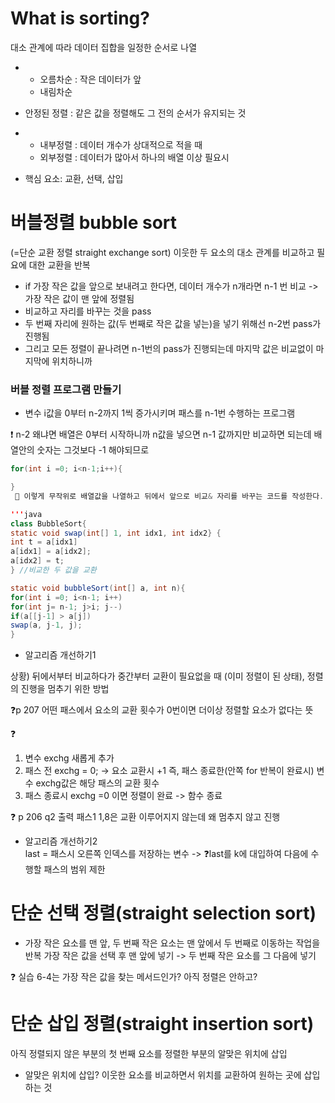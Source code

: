 # What is sorting? 
대소 관계에 따라 데이터 집합을 일정한 순서로 나열

* - 오름차순 : 작은 데이터가 앞
  - 내림차순

*  안정된 정렬 : 같은 값을 정렬해도 그 전의 순서가 유지되는 것

* - 내부정렬 : 데이터 개수가 상대적으로 적을 때
  - 외부정렬 : 데이터가 많아서 하나의 배열 이상 필요시

* 핵심 요소: 교환, 선택, 삽입


# 버블정렬 bubble sort 
(=단순 교환 정렬 straight exchange sort) 이웃한 두 요소의 대소 관계를 비교하고 필요에 대한 교환을 반복

* if 가장 작은 값을 앞으로 보내려고 한다면, 데이터 개수가 n개라면 n-1 번 비교 -> 가장 작은 값이 맨 앞에 정렬됨
* 비교하고 자리를 바꾸는 것을 pass
* 두 번째 자리에 원하는 값(두 번째로 작은 값을 넣는)을 넣기 위해선 n-2번 pass가 진행됨
* 그리고 모든 정렬이 끝나려면 n-1번의 pass가 진행되는데 마지막 값은 비교없이 마지막에 위치하니까

### 버블 정렬 프로그램 만들기
* 변수 i값을 0부터 n-2까지 1씩 증가시키며 패스를 n-1번 수행하는 프로그램

❗ n-2 왜냐면 배열은 0부터 시작하니까 n값을 넣으면 n-1 값까지만 비교하면 되는데 배열안의 숫자는 그것보다 -1 해야되므로

```java
for(int i =0; i<n-1;i++){

}
 📍 이렇게 무작위로 배열값을 나열하고 뒤에서 앞으로 비교& 자리를 바꾸는 코드를 작성한다.

'''java
class BubbleSort{
static void swap(int[] 1, int idx1, int idx2} {
int t = a[idx1]
a[idx1] = a[idx2];
a[idx2] = t;
} //비교한 두 값을 교환

static void bubbleSort(int[] a, int n){
for(int i =0; i<n-1; i++)
for(int j= n-1; j>i; j--)
if(a[[j-1] > a[j])
swap(a, j-1, j);
}
```

* 알고리즘 개선하기1

상황) 뒤에서부터 비교하다가 중간부터 교환이 필요없을 때 (이미 정렬이 된 상태), 정렬의 진행을 멈추기 위한 방법

❓p 207 어떤 패스에서 요소의 교환 횟수가 0번이면 더이상 정렬할 요소가 없다는 뜻

❓  
1. 변수 exchg 새롭게 추가  
2. 패스 전  exchg = 0; -> 요소 교환시 +1 즉, 패스 종료한(안쪽 for 반복이 완료시) 변수 exchg값은 해당 패스의 교환 횟수  
3. 패스 종료시 exchg =0 이면 정렬이 완료 -> 함수 종료  

❓ p 206 q2 출력 패스1 1,8은 교환 이루어지지 않는데 왜 멈추지 않고 진행


* 알고리즘 개선하기2  
last = 패스시 오른쪽 인덱스를 저장하는 변수 -> ❓last를 k에 대입하여 다음에 수행할 패스의 범위 제한

# 단순 선택 정렬(straight selection sort) 
* 가장 작은 요소를 맨 앞, 두 번째 작은 요소는 맨 앞에서 두 번째로 이동하는 작업을 반복
가장 작은 값을 선택 후 맨 앞에 넣기 -> 두 번째 작은 요소를 그 다음에 넣기

❓ 실습 6-4는 가장 작은 값을 찾는 메서드인가? 아직 정렬은 안하고?

# 단순 삽입 정렬(straight insertion sort) 
아직 정렬되지 않은 부분의 첫 번째 요소를 정렬한 부분의 알맞은 위치에 삽입

* 알맞은 위치에 삽입? 이웃한 요소를 비교하면서 위치를 교환하여 원하는 곳에 삽입하는 것
